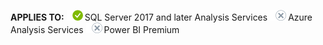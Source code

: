 **APPLIES TO:** ![yes](media/yes.png)SQL Server 2017 and later Analysis Services ![no](media/no.png)Azure Analysis Services ![no](media/no.png)Power BI Premium